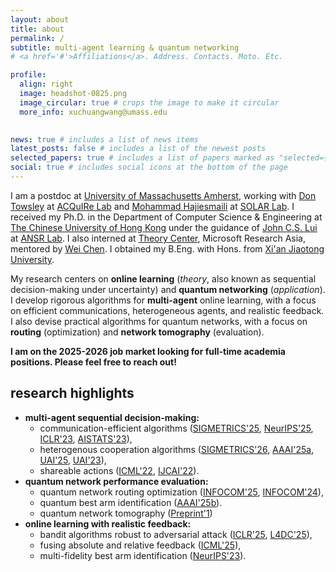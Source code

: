 ```yaml
---
layout: about
title: about
permalink: /
subtitle: multi-agent learning & quantum networking
# <a href='#'>Affiliations</a>. Address. Contacts. Moto. Etc.

profile:
  align: right
  image: headshot-0825.png
  image_circular: true # crops the image to make it circular
  more_info: xuchuangwang@umass.edu
    

news: true # includes a list of news items
latest_posts: false # includes a list of the newest posts
selected_papers: true # includes a list of papers marked as "selected={true}"
social: true # includes social icons at the bottom of the page
---
```


I am a postdoc at [University of Massachusetts Amherst](https://www.umass.edu/), working with [Don Towsley](https://www-net.cs.umass.edu/personnel/towsley.html) at [ACQuIRe Lab](https://acquire.cs.umass.edu/) and [Mohammad Hajiesmaili](https://groups.cs.umass.edu/hajiesmaili/) at [SOLAR Lab](https://solar.cs.umass.edu/).
I received my Ph.D. in the Department of Computer Science & Engineering at [The Chinese University of Hong Kong](https://www.cuhk.edu.hk/english/index.html) under the guidance of [John C.S. Lui](https://www.cse.cuhk.edu.hk/~cslui/) at [ANSR Lab](http://ansrlab.cse.cuhk.edu.hk/).
I also interned at [Theory Center](https://www.microsoft.com/en-us/research/group/msr-asia-theory-center/), Microsoft Research Asia, mentored by [Wei Chen](https://www.microsoft.com/en-us/research/people/weic/).
I obtained my B.Eng. with Hons. from [Xi'an Jiaotong University](https://en.xjtu.edu.cn/).

<!-- My current research focuses on **sequential decision-making under uncertainty**, aiming both to
deepen theoretical understanding of decision-making with **realistic feedback** and to enhance
practical performance in advanced application domains—especially **multi-agent** systems and
**quantum networks**.  -->

My research centers on **online learning** (*theory*, also known as sequential decision-making under uncertainty) and **quantum networking** (*application*). 
I develop rigorous algorithms for **multi-agent** online learning, with a focus on efficient communications, heterogeneous agents, and realistic feedback.
I also devise practical algorithms for quantum networks, with a focus on **routing** (optimization) and **network tomography** (evaluation).


<!-- **I am on the 2025-2026 job market looking for full-time academia positions. Please feel free to reach out!** -->

<span style="color: var(--global-theme-color); font-weight: bold;">I am on the 2025-2026 job market looking for full-time academia positions. Please feel free to reach out!</span>

## research highlights

- **multi-agent sequential decision-making:**
  - communication-efficient algorithms ([SIGMETRICS'25](https://dl.acm.org/doi/10.1145/3711696), [NeurIPS'25](https://xuchuangw.com), [ICLR'23](https://openreview.net/forum?id=QTXKTXJKIh), [AISTATS'23](https://proceedings.mlr.press/v206/chen23c)),
  - heterogenous cooperation algorithms ([SIGMETRICS'26](https://arxiv.org/abs/2502.08003), [AAAI'25a](https://ojs.aaai.org/index.php/AAAI/article/view/34143), [UAI'25](https://openreview.net/pdf?id=CaIlqE8AKU), [UAI'23](https://proceedings.mlr.press/v216/wang23a.html)),
  - shareable actions ([ICML'22](https://proceedings.mlr.press/v162/wang22af), [IJCAI'22](https://www.ijcai.org/proceedings/2022/491)).
- **quantum network performance evaluation:**
  - quantum network routing optimization ([INFOCOM'25](https://www.arxiv.org/pdf/2506.12462), [INFOCOM'24](https://ieeexplore.ieee.org/document/10621263)),
  - quantum best arm identification ([AAAI'25b](https://ojs.aaai.org/index.php/AAAI/article/view/35432)).
  - quantum network tomography ([Preprint'1](https://arxiv.org/abs/2504.21549))
- **online learning with realistic feedback:**
  - bandit algorithms robust to adversarial attack ([ICLR'25](https://openreview.net/pdf?id=vOFx8HDcvF), [L4DC'25](https://arxiv.org/abs/2411.08167)),
  - fusing absolute and relative feedback ([ICML'25](https://arxiv.org/pdf/2504.15812)),
  - multi-fidelity best arm identification ([NeurIPS'23](https://proceedings.neurips.cc/paper_files/paper/2023/hash/64602b87c31db70a3ef060f6c5d5b01d-Abstract-Conference.html)).
